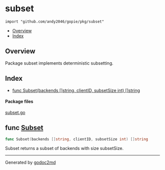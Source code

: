 

# subset
`import "github.com/andy2046/gopie/pkg/subset"`

* [Overview](#pkg-overview)
* [Index](#pkg-index)

## <a name="pkg-overview">Overview</a>
Package subset implements deterministic subsetting.




## <a name="pkg-index">Index</a>
* [func Subset(backends []string, clientID, subsetSize int) []string](#Subset)


#### <a name="pkg-files">Package files</a>
[subset.go](/src/github.com/andy2046/gopie/pkg/subset/subset.go) 





## <a name="Subset">func</a> [Subset](/src/target/subset.go?s=243:308#L13)
``` go
func Subset(backends []string, clientID, subsetSize int) []string
```
Subset returns a subset of backends with size subsetSize.








- - -
Generated by [godoc2md](http://godoc.org/github.com/davecheney/godoc2md)
